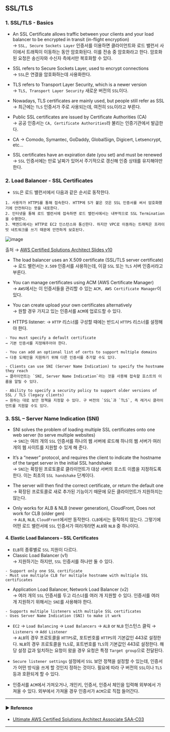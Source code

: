 ## SSL/TLS
### 1. SSL/TLS - Basics
- An SSL Certificate allows traffic between your clients and your load balancer to be encrypted in transit (in-flight encryption)  
→ `SSL, Secure Sockets Layer` 인증서를 이용하면 클라이언트와 로드 밸런서 사이에서 트래픽이 이동하는 동안 암호화된다. 이를 전송 중 암호화라고 한다.
암호화된 요청은 송신자와 수신자 측에서만 복호화할 수 있다.

- SSL refers to Secure Sockets Layer, used to encrypt connections  
→ `SSL`은 연결을 암호화하는데 사용화한다.

- TLS refers to Transport Layer Security, which is a newer version  
→ `TLS, Transport Layer Security` 새로운 버전의 `SSL`이다.

- Nowadays, TLS certificates are mainly used, but people still refer as SSL  
→ 최근에는 `TLS` 인증서가 주로 사용되는데, 여전히 `SSL`이라고 부른다.

- Public SSL certificates are issued by Certificate Authorities (CA)  
→ 공공 인증서는 `CA, Certificate Authorities`라 불리는 인증기관에서 발급한다.

- CA → Comodo, Symantec, GoDaddy, GlobalSign, Digicert, Letsencrypt, etc…

- SSL certificates have an expiration date (you set) and must be renewed  
→ `SSL` 인증서에는 만료 날짜가 있어서 주기적으로 갱신해 인증 상태를 유지해야만 한다.

### 2. Load Balancer - SSL Certificates
- `SSL`은 로드 밸런서에서 다음과 같은 순서로 동작한다.
~~~
1. 사용자가 HTTPS를 통해 접속한다. HTTP에 S가 붙은 것은 SSL 인증서를 써서 암호화했기에 안전하다는 뜻을 내포한다.
2. 인터넷을 통해 로드 밸런서에 접속하면 로드 밸런서에서는 내부적으로 SSL Termination을 수행한다.
3. 백엔드에서는 HTTP로 EC2 인스턴스와 통신한다. 하지만 VPC로 이동하는 트래픽은 프라이빗 네트워크를 쓰기 때문에 안전하게 보호된다.
~~~

![image](https://user-images.githubusercontent.com/97398071/233822532-4c14bdfa-be8b-4c28-a0ff-2993bde8f98f.png)

출처 → [AWS Certified Solutions Architect Slides v10](https://courses.datacumulus.com/downloads/certified-solutions-architect-pn9/)

- The load balancer uses an X.509 certificate (SSL/TLS server certificate)  
→ 로드 밸런서는 `X.509` 인증서를 사용하는데, 이걸 `SSL` 또는 `TLS` 서버 인증서라고 부른다.

- You can manage certificates using ACM (AWS Certificate Manager)  
→ `AWS`에서는 이 인증서들을 관리할 수 있는 `ACM, AWS Certificate Manager`이 있다.

- You can create upload your own certificates alternatively  
→ 원할 경우 가지고 있는 인증서를 `ACM`에 업로드할 수 있다.

- HTTPS listener:
→ `HTTP` 리스너를 구성할 때에는 반드시 `HTTPS` 리스너를 설정해야 한다.
~~~
- You must specify a default certificate  
→ 기본 인증서를 지정해주어야 한다. 

- You can add an optional list of certs to support multiple domains  
→ 다중 도메인을 지원하기 위해 다른 인증서를 추가할 수도 있다.

- Clients can use SNI (Server Name Indication) to specify the hostname they reach  
→ 클라이언트는 `SNI, Server Name Indication`라는 것을 사용해 접속할 호스트의 이름을 알릴 수 있다.

- Ability to specify a security policy to support older versions of SSL / TLS (legacy clients)  
→ 원하는 대로 보안 정책을 지정할 수 있다. 구 버전의 `SSL`과 `TLS`, 즉 레거시 클라이언트를 지원할 수도 있다.
~~~
 
### 3. SSL – Server Name Indication (SNI)
- SNI solves the problem of loading multiple SSL certificates onto one web server (to serve multiple websites)  
→ `SNI`는 여러 개의 `SSL` 인증서를 하나의 웹 서버에 로드해 하나의 웹 서버가 여러 개의 웹 사이트를 지원할 수 있게 해 준다.

- It’s a “newer” protocol, and requires the client to indicate the hostname of the target server in the initial SSL handshake  
→ `SNI`는 확장된 프로토콜로 클라이언트가 대상 서버의 호스트 이름을 지정하도록 한다. 이는 최초의 `SSL handshake` 단계이다.

- The server will then find the correct certificate, or return the default one  
→ 확장된 프로토콜로 새로 추가된 기능이기 때문에 모든 클라이언트가 지원하지는 않는다.
 
- Only works for ALB & NLB (newer generation), CloudFront, Does not work for CLB (older gen)  
→ `ALB`, `NLB`, `CloudFront`에서만 동작한다. `CLB`에서는 동작하지 않는다. 그렇기에 어떤 로드 밸런서에 `SSL` 인증서가 여러개라면 `ALB`와 `NLB` 중 하나이다.

#### 4. Elastic Load Balancers – SSL Certificates
- `ELB`의 종류별로 `SSL` 지원이 다르다.
- Classic Load Balancer (v1)  
→ 지원하기는 하지만, `SSL` 인증서를 하나만 둘 수 있다.
~~~
- Support only one SSL certificate
- Must use multiple CLB for multiple hostname with multiple SSL certificates
~~~

- Application Load Balancer, Network Load Balancer (v2)  
→ 여러 개의 `SSL` 인증서를 두고 리스너를 여러 개 지원할 수 있다. 인증서를 여러 개 지원하기 위해서는 `SNI`를 사용해야 한다.
~~~
- Supports multiple listeners with multiple SSL certificates
- Uses Server Name Indication (SNI) to make it work
~~~

- `EC2` → `Load Balancing` → `Load Balancers` → `ALB` or `NLB` 인스턴스  클릭 → `Listeners` → `Add Listener`  
→ `ALB`의 경우 프로토콜을 `HTTPS`로, 포트번호를 `HTTPS`의 기본값인 443로 설정한다. `NLB`의 경우 프로토콜을 `TLS`로, 포트번호를 `TLS`의 기본값인 443로 설정한다.
해당 설정 값과 일치하는 요청이 왔을 경우 요청은 특정 `Target group`으로 전달된다.

- `Secure listener settings` 설정에서 `SSL` 보안 정책을 설정할 수 있는데, 인증서가 어떤 방식을 쓰게 할 것인지 정하는 것이다.
필요에 따라 구 버전의 `SSL`이나 `TLS` 등과 호환되게 할 수 있다.

- 인증서를 `ACM`에서 가져오거나, 개인키, 인증서, 인증서 체인을 입력해 외부에서 가져올 수 있다. 외부에서 가져올 경우 인증서가 `ACM`으로 직접 들어간다.

---
#### ▶ Reference
- [Ultimate AWS Certified Solutions Architect Associate SAA-C03](https://www.udemy.com/course/aws-certified-solutions-architect-associate-saa-c03/)
---
